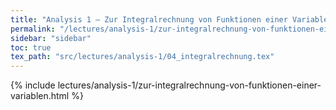 ```yaml
---
title: "Analysis 1 – Zur Integralrechnung von Funktionen einer Variablen"
permalink: "/lectures/analysis-1/zur-integralrechnung-von-funktionen-einer-variablen.html"
sidebar: "sidebar"
toc: true
tex_path: "src/lectures/analysis-1/04_integralrechnung.tex"
---
```


{% include lectures/analysis-1/zur-integralrechnung-von-funktionen-einer-variablen.html %}